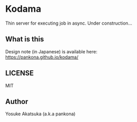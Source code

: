 # Kodama

Thin server for executing job in async. Under construction...

## What is this

Design note (in Japanese) is available here: https://pankona.github.io/kodama/

## LICENSE

MIT

## Author

Yosuke Akatsuka (a.k.a pankona)
